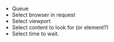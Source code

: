 * Queue
* Select browser in request
* Select viewport
* Select content to look for (or element?)
* Select time to wait.